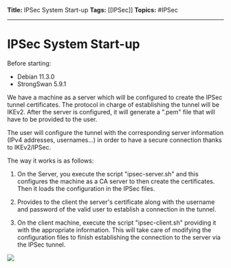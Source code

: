 **Title:** IPSec System Start-up
**Tags:** [[IPSec]]
**Topics:** #IPSec 

---
# IPSec System Start-up
Before starting:
- Debian 11.3.0
- StrongSwan 5.9.1

We have a machine as a server which will be configured to create the IPSec tunnel certificates. The protocol in charge of establishing the tunnel will be IKEv2. After the server is configured, it will generate a ".pem" file that will have to be provided to the user.

The user will configure the tunnel with the corresponding server information (IPv4 addresses, usernames...) in order to have a secure connection thanks to IKEv2/IPSec.

The way it works is as follows:
1. On the Server, you execute the script "ipsec-server.sh" and this configures the machine as a CA server to then create the certificates. Then it loads the configuration in the IPSec files.

2. Provides to the client the server's certificate along with the username and password of the valid user to establish a connection in the tunnel.

3. On the client machine, execute the script "ipsec-client.sh" providing it with the appropriate information. This will take care of modifying the configuration files to finish establishing the connection to the server via the IPSec tunnel.

![](https://lh3.googleusercontent.com/AfizoXJ2RuooUA9SjRzppvBYUY5UbQGvn_GJS5hQrzooH2AiYmR48t8pER6wg1Q1JSvtgPRJrdyWUB9nhdAtPairNeApTDAjzX4JdCDNv9kDW7x02Januk0vwlv5yJZkx2--xSOo80QABk8P-Q)